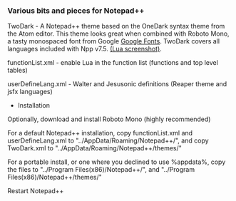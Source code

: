 ### Various bits and pieces for Notepad++

TwoDark - A Notepad++ theme based on the OneDark syntax theme from the Atom editor. This theme looks great when combined with Roboto Mono, a tasty monospaced font from Google [Google Fonts](https://fonts.google.com/specimen/Roboto+Mono).  TwoDark covers all languages included with Npp v7.5.  [(Lua screenshot)](https://github.com/RobU23/NotepadPlusPlus/wiki/TwoDark-theme-for-NotepadPlusPlus).  


functionList.xml - enable Lua in the function list (functions and top level tables)


userDefineLang.xml - Walter and Jesusonic definitions (Reaper theme and jsfx languages)


- Installation

Optionally, download and install Roboto Mono (highly recommended)

For a default Notepad++ installation, copy functionList.xml and userDefineLang.xml to "../AppData/Roaming/Notepad++/", and copy TwoDark.xml to "../AppData/Roaming/Notepad++/themes/" 

For a portable install, or one where you declined to use %appdata%, copy the files to "../Program Files(x86)/Notepad++/", and "../Program Files(x86)/Notepad++/themes/"

Restart Notepad++
